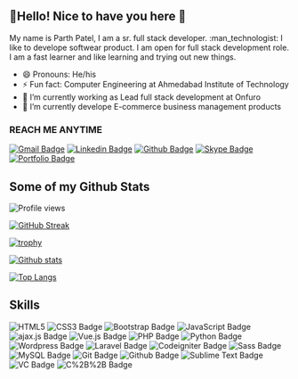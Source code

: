 ## :wave:Hello! Nice to have you here :love_you_gesture:

<p> My name is Parth Patel, I am a sr. full stack developer. :man_technologist: I like to develope softwear product. I am open for full stack development role. I am a fast learner and like learning and trying out new things.</p>

- 😄 Pronouns: He/his
- ⚡ Fun fact:  Computer Engineering at Ahmedabad Institute of Technology
- 🔭 I’m currently working as Lead full stack development at Onfuro
- 🌱 I’m currently develope E-commerce business management products

### REACH ME ANYTIME

[![Gmail Badge](https://img.shields.io/badge/-email-c14438?style=for-the-badge&logo=Gmail&logoColor=white&link=mailto:webdeveloper@gmail.com)](mailto:webdeveloper@gmail.com)
[![Linkedin Badge](https://img.shields.io/badge/-LinkedIn-0e76a8?style=for-the-badge&logo=Linkedin&logoColor=white&link=https://www.linkedin.com/in/parth-patel-80331313a/)](https://www.linkedin.com/in/parth-patel-80331313a/) 
[![Github Badge](https://img.shields.io/badge/GitHub-100000?style=for-the-badge&logo=github&logoColor=white&link=https://github.com/parth11991)](https://github.com/parth11991) 
[![Skype Badge](https://img.shields.io/badge/Skype-00aff0?style=for-the-badge&logo=Skype&logoColor=white&link=https://join.skype.com/invite/SIbuIC6aCNMu)](https://join.skype.com/invite/SIbuIC6aCNMu) 
[![Portfolio Badge](https://img.shields.io/badge/portfolio-web-blue?style=for-the-badge&link=http://ziptechsolutions.co.uk/Parth-Patel/)](http://ziptechsolutions.co.uk/Parth-Patel/)


## Some of my Github Stats

![Profile views](https://gpvc.arturio.dev/parth11991)

[![GitHub Streak](https://github-readme-streak-stats.herokuapp.com/?user=parth11991&theme=yeblu)](https://github.com/parth11991)

[![trophy](https://github-profile-trophy.vercel.app/?username=parth11991&theme=nord)](https://github.com/parth11991)

[![Github stats](https://github-readme-stats.vercel.app/api?username=parth11991&show_icons=true&theme=dracula)](https://github.com/parth11991)

[![Top Langs](https://github-readme-stats.vercel.app/api/top-langs/?username=parth11991&show_icons=true&layout=compact&theme=dracula)](https://github.com/parth11991)

## Skills
![HTML5](https://img.shields.io/badge/-HTML5-E34F26?style=for-the-badge&logo=html5&logoColor=white)
![CSS3 Badge](https://img.shields.io/badge/-CSS3-1572B6?style=for-the-badge&logo=css3&logoColor=white)
![Bootstrap Badge](https://img.shields.io/badge/-Bootstrap-563D7C?style=for-the-badge&logo=bootstrap&logoColor=white)
![JavaScript Badge](https://img.shields.io/badge/-JavaScript-eed718?style=for-the-badge&logo=javascript&logoColor=ffffff) 
![ajax.js Badge](https://img.shields.io/badge/ajax.js-593D88?style=for-the-badge&logo=ajax.js&logoColor=white)
![Vue.js Badge](https://img.shields.io/badge/-Vue.js-000000?style=for-the-badge&logo=vue.js&logoColor=00c8ff)
![PHP Badge](https://img.shields.io/badge/-php7.4-CB3837?style=for-the-badge&logo=php&logoColor=white)
![Python Badge](https://img.shields.io/badge/-Python-000000?style=for-the-badge&logo=Python&logoColor=white)
![Wordpress Badge](https://img.shields.io/badge/wordpress-593D88?style=for-the-badge&logo=wordpress&logoColor=white)
![Laravel Badge](https://img.shields.io/badge/-Laravel%208-3d1c17?style=for-the-badge&logo=Laravel&logoColor=CB3837)
![Codeigniter Badge](https://img.shields.io/badge/-codeigniter-3d1c17?style=for-the-badge&logo=codeigniter&logoColor=CB3837)
![Sass Badge](https://img.shields.io/badge/-Sass-cd669a?style=for-the-badge&logo=sass&logoColor=ffffff)
![MySQL Badge](https://img.shields.io/badge/-MySQL-F29111?style=for-the-badge&logo=mysql&logoColor=FFFFFF)
![Git Badge](http://img.shields.io/badge/-Git-F1502F?style=for-the-badge&logo=git&logoColor=FFFFFF)
![Github Badge](http://img.shields.io/badge/-Github-F1502F?style=for-the-badge&logo=git&logoColor=FFFFFF)
![Sublime Text Badge](https://img.shields.io/badge/-Sublime%20Text-4b4b4b?style=for-the-badge&logo=Sublime%20Text&logoColor=ff9800)
![VC Badge](http://img.shields.io/badge/-VS%20Code-007ACC?style=for-the-badge&logo=visual%20studio%20code&logoColor=white)
![C%2B%2B Badge](https://img.shields.io/badge/C%2B%2B-00599C?style=for-the-badge&logo=c%2B%2B&logoColor=white)
